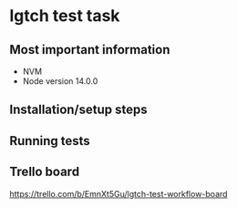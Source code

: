 # lgtch test task

## Most important information
 
- NVM
- Node version 14.0.0

## Installation/setup steps

## Running tests

## Trello board
https://trello.com/b/EmnXt5Gu/lgtch-test-workflow-board